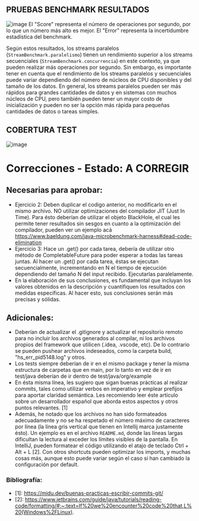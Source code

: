 ## PRUEBAS BENCHMARK RESULTADOS

![image](https://github.com/LucasCesarCanello/ucse-prog2-2023-U2-Canello/assets/130618082/79dbea32-1e29-4094-b5ff-6de29e7d4439)
El "Score" representa el número de operaciones por segundo, por lo que un número más alto es mejor. El "Error"
representa la incertidumbre estadística del benchmark.

Según estos resultados, los streams paralelos (`StreamBenchmark.paralelismo`) tienen un rendimiento superior a los
streams secuenciales (`StreamBenchmark.concurrencia`) en este contexto, ya que pueden realizar más operaciones por
segundo.
Sin embargo, es importante tener en cuenta que el rendimiento de los streams paralelos y secuenciales puede variar
dependiendo del número de núcleos de CPU disponibles y del tamaño de los datos.
En general, los streams paralelos pueden ser más rápidos para grandes cantidades de datos y en sistemas con muchos
núcleos de CPU, pero también pueden tener un mayor costo de inicialización y pueden no ser la opción más rápida para
pequeñas cantidades de datos o tareas simples.

## COBERTURA TEST

![image](https://github.com/LucasCesarCanello/ucse-prog2-2023-U2-Canello/assets/130618082/bf65a670-2a63-4c21-96a4-ae53060ec42e)

# Correcciones - Estado: A CORREGIR

## Necesarias para aprobar:

- Ejercicio 2: Deben duplicar el codigo anterior, no modificarlo en el mismo archivo. NO utilizar
  optimizaciones del compilador JIT (Just In Time). Para ésto deberían de utilizar el objeto BlackHole, el cual les
  permite tener resultados sin sesgos en cuanto a la optimización del compilador, pueden ver un ejemplo
  acá https://www.baeldung.com/java-microbenchmark-harness#dead-code-elimination
- Ejercicio 3: Hace un .get() por cada tarea, debería de utilizar otro método de CompletableFuture para poder esperar a
  todas las tareas juntas. Al hacer un .get() por cada tarea, éstas se ejecutan secuencialmente, incrementando en N el
  tiempo de ejecución dependiendo del tamaño N del input recibido. Ejecutarlas paralelamente.
- En la elaboración de sus conclusiones, es fundamental que incluyan los valores obtenidos en la descripción y
  cuantifiquen los resultados con medidas específicas. Al hacer esto, sus conclusiones serán más precisas y sólidas.

## Adicionales:

- Deberían de actualizar el .gitignore y actualizar el repositorio remoto para no incluir los archivos generados al
  compilar, ni los archivos propios del
  framework que utilicen (.idea, .vscode, etc). De lo contrario se pueden pushear archivos indeseados, como la carpeta
  build, "hs_err_pid5148.log" y otros.
- Los tests siempre deberían de ir en el mismo package y tener la misma estructura de carpetas que en main, por lo tanto
  en vez de ir en test/java deberían de ir dentro de test/java/org/example
- En ésta misma línea, les sugiero que sigan buenas prácticas al realizar commits, tales como utilizar verbos en
  imperativo y emplear prefijos para aportar claridad semántica. Les recomiendo leer éste artículo sobre un
  desarrollador español que aborda estos aspectos y otros puntos relevantes. [1]
- Además, he notado que los archivos no han sido formateados adecuadamente y no se ha respetado el número máximo de
  caracteres por línea (la línea gris vertical que tienen en Intellij marca justamente ésto). Un ejemplo es en el
  archivo `README.md`, donde las líneas largas dificultan la lectura al exceder los límites visibles de la pantalla. En
  IntelliJ, pueden formatear el código utilizando el atajo de teclado Ctrl + Alt + L [2]. Con otros shortcuts pueden
  optimizar los imports, y muchas cosas más, aunque esto puede variar según el caso si han cambiado la configuración por
  default.

### Bibliografía:

- \[1]: https://midu.dev/buenas-practicas-escribir-commits-git/
- \[2]: https://www.jetbrains.com/guide/java/tutorials/reading-code/formatting/#:~:text=If%20we%20encounter%20code%20that,L%20(Windows%2FLinux).

